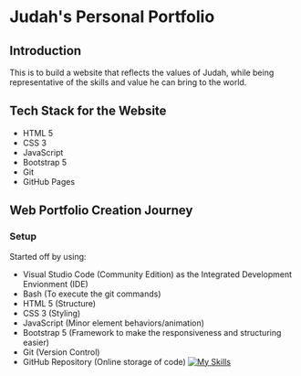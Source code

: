 # Judah's Personal Portfolio

## Introduction
This is to build a website that reflects the values of Judah, while being representative of the skills and value he can bring to the world.

## Tech Stack for the Website
- HTML 5
- CSS 3
- JavaScript
- Bootstrap 5
- Git
- GitHub Pages

## Web Portfolio Creation Journey
### Setup
Started off by using:
- Visual Studio Code (Community Edition) as the Integrated Development Envionment (IDE)
- Bash (To execute the git commands)
- HTML 5 (Structure)
- CSS 3 (Styling)
- JavaScript (Minor element behaviors/animation)
- Bootstrap 5 (Framework to make the responsiveness and structuring easier)
- Git (Version Control)
- GitHub Repository (Online storage of code)
[![My Skills](https://skillicons.dev/icons?i=vscode,bash,html,css,js,bootstrap,git,github)](https://skillicons.dev)